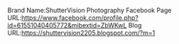 Brand Name:ShutterVision Photography
Facebook Page URL:https://www.facebook.com/profile.php?id=61551040405772&mibextid=ZbWKwL
Blog URL:https://shuttervision2205.blogspot.com/?m=1
